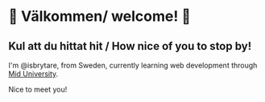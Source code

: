 # :seedling: Välkommen/ welcome! :seedling:
## Kul att du hittat hit / How nice of you to stop by!
  I'm @isbrytare, from Sweden, currently learning web development through [Mid University](https://miun.se/).

Nice to meet you!
  <!---
isbrytare/isbrytare is a ✨ special ✨ repository because its `README.md` (this file) appears on your GitHub profile.
You can click the Preview link to take a look at your changes.
--->
